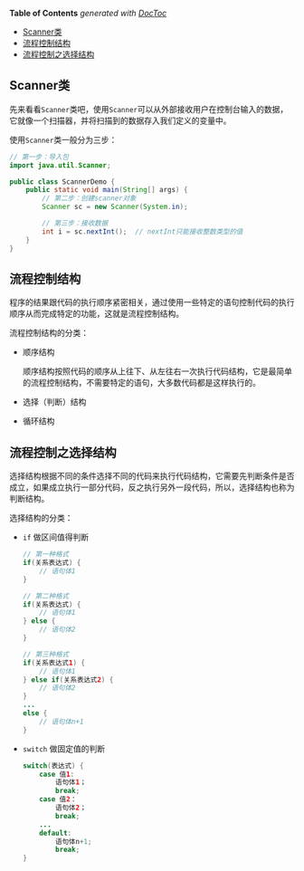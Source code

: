 <!-- START doctoc generated TOC please keep comment here to allow auto update -->
<!-- DON'T EDIT THIS SECTION, INSTEAD RE-RUN doctoc TO UPDATE -->
**Table of Contents**  *generated with [DocToc](https://github.com/thlorenz/doctoc)*

- [Scanner类](#scanner%E7%B1%BB)
- [流程控制结构](#%E6%B5%81%E7%A8%8B%E6%8E%A7%E5%88%B6%E7%BB%93%E6%9E%84)
- [流程控制之选择结构](#%E6%B5%81%E7%A8%8B%E6%8E%A7%E5%88%B6%E4%B9%8B%E9%80%89%E6%8B%A9%E7%BB%93%E6%9E%84)

<!-- END doctoc generated TOC please keep comment here to allow auto update -->

## Scanner类

先来看看`Scanner`类吧，使用`Scanner`可以从外部接收用户在控制台输入的数据，它就像一个扫描器，并将扫描到的数据存入我们定义的变量中。

使用`Scanner`类一般分为三步：

```java
// 第一步：导入包
import java.util.Scanner;

public class ScannerDemo {
	public static void main(String[] args) {
		// 第二步：创建scanner对象
		Scanner sc = new Scanner(System.in);

		// 第三步：接收数据
		int i = sc.nextInt();  // nextInt只能接收整数类型的值
	}
}
```

## 流程控制结构

程序的结果跟代码的执行顺序紧密相关，通过使用一些特定的语句控制代码的执行顺序从而完成特定的功能，这就是流程控制结构。

流程控制结构的分类：

- 顺序结构

  顺序结构按照代码的顺序从上往下、从左往右一次执行代码结构，它是最简单的流程控制结构，不需要特定的语句，大多数代码都是这样执行的。

- 选择（判断）结构
- 循环结构

## 流程控制之选择结构

选择结构根据不同的条件选择不同的代码来执行代码结构，它需要先判断条件是否成立，如果成立执行一部分代码，反之执行另外一段代码，所以，选择结构也称为判断结构。

选择结构的分类：

- `if` 做区间值得判断
  ```java
  // 第一种格式
  if(关系表达式) {
	  // 语句体1
  }

  // 第二种格式
  if(关系表达式) {
	  // 语句体1
  } else {
	  // 语句体2
  }

  // 第三种格式
  if(关系表达式1) {
	  // 语句体1
  } else if(关系表达式2) {
	  // 语句体2
  }
  ...
  else {
	  // 语句体n+1
  }
  ```
- `switch` 做固定值的判断
  ```java
  switch(表达式) {
	  case 值1:
		  语句体1；
		  break;
	  case 值2：
		  语句体2；
		  break;
	  ...
	  default:
		  语句体n+1;
		  break;
  }
  ```



